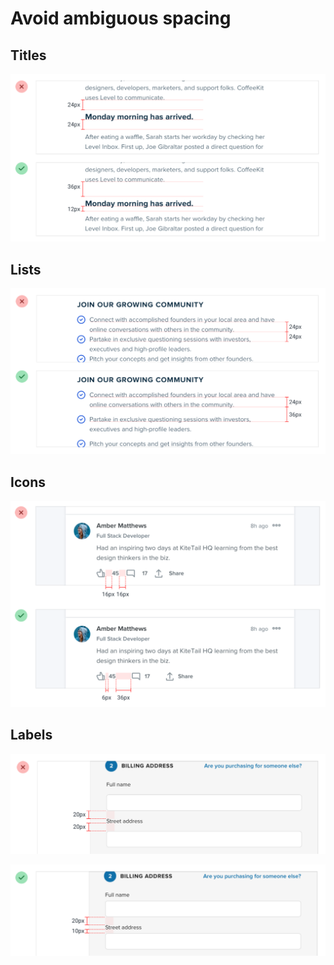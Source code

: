 # Avoid ambiguous spacing

## Titles

![](../.gitbook/assets/avoid-ambig-titles.png)

## Lists

![](../.gitbook/assets/avoid-ambig-list.png)

## Icons

![](../.gitbook/assets/avoid-ambig-icons.png)

## Labels

![](../.gitbook/assets/avoid-ambig-labels-bad.png)

![](../.gitbook/assets/avoid-ambig-labels-good.png)
